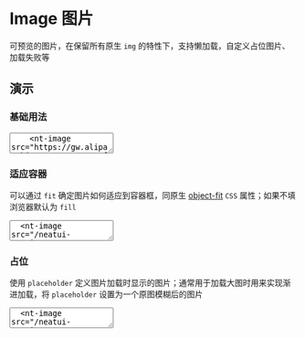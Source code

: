 # Image 图片

可预览的图片，在保留所有原生 `img` 的特性下，支持懒加载，自定义占位图片、加载失败等

## 演示

<script setup>
import { ref } from 'vue'
import { Image, Tooltip } from '../../src'
</script>

### 基础用法

<ClientOnly>
  <CodePreview class="mt-15">
    <textarea lang="vue-html">
    <nt-image src="https://gw.alipayobjects.com/zos/antfincdn/aPkFc8Sj7n/method-draw-image.svg" width="100"></nt-image>
    </textarea>
  </CodePreview>
</ClientOnly>

### 适应容器

可以通过 `fit` 确定图片如何适应到容器框，同原生 [object-fit](https://developer.mozilla.org/en-US/docs/Web/CSS/object-fit) `CSS` 属性；如果不填浏览器默认为 `fill`

<ClientOnly>
  <CodePreview>
  <textarea lang="vue-html">
  <nt-image src="/neatui-vue/img1.svg" width="100" height="100" fit="fill"></nt-image>
  <nt-image src="/neatui-vue/img1.svg" width="100" height="100" fit="contain"></nt-image>
  <nt-image src="/neatui-vue/img1.svg" width="100" height="100" fit="cover"></nt-image>
  <nt-image src="/neatui-vue/img1.svg" width="100" height="100" fit="none"></nt-image>
  <nt-image src="/neatui-vue/img1.svg" width="100" height="100" fit="scale-down"></nt-image>
  </textarea>
    <template #preview>
      <div class="grid grid-cols-5">
        <Tooltip placement="topStart" title="被替换的内容正好填充元素的内容框。整个对象将完全填充此框。如果对象的宽高比与内容框不相匹配，那么该对象将被拉伸以适应内容框">
          <div class="demo-img-item">
            <Image src="/neatui-vue/img1.svg" width="100" height="100" fit="fill"></Image>
            <span class="mt-15">fill</span>
          </div>
        </Tooltip>
        <Tooltip placement="topStart" title="被替换的内容将被缩放，以在填充元素的内容框时保持其宽高比。整个对象在填充盒子的同时保留其长宽比">
          <div class="demo-img-item">
            <Image src="/neatui-vue/img1.svg" width="100" height="100" fit="contain"></Image>
            <span class="mt-15">contain</span>
          </div>
        </Tooltip>
        <Tooltip placement="top" title="被替换的内容在保持其宽高比的同时填充元素的整个内容框。如果对象的宽高比与内容框不相匹配，该对象将被剪裁以适应内容框">
          <div class="demo-img-item">
            <Image src="/neatui-vue/img1.svg" width="100" height="100" fit="cover"></Image>
            <span class="mt-15">cover</span>
          </div>
        </Tooltip>
        <Tooltip placement="topEnd" title="被替换的内容将保持其原有的尺寸">
          <div class="demo-img-item">
            <Image src="/neatui-vue/img1.svg" width="100" height="100" fit="none"></Image>
            <span class="mt-15">none</span>
          </div>
        </Tooltip>
        <Tooltip placement="topEnd" title="内容的尺寸与 none 或 contain 中的一个相同，取决于它们两个之间谁得到的对象尺寸会更小一些">
          <div class="demo-img-item">
            <Image src="/neatui-vue/img1.svg" width="100" height="100" fit="scale-down"></Image>
            <span class="mt-15">scale-down</span>
          </div>
        </Tooltip>
      </div>
    </template>
  </CodePreview>
</ClientOnly>

### 占位

使用 `placeholder` 定义图片加载时显示的图片；通常用于加载大图时用来实现渐进加载，将 `placeholder` 设置为一个原图模糊后的图片

<ClientOnly>
  <CodePreview>
  <textarea lang="vue-html">
  <nt-image src="/neatui-vue/img2.svg" width="100" height="100" placeholder="/neatui-vue/img_loading.png"></nt-image>
  </textarea>
  <template #preview>
    <Image src="/neatui-vue/img2.svg" width="100" height="100" placeholder="/neatui-vue/img_loading.png"></Image>
  </template>
  </CodePreview>
</ClientOnly>
